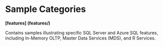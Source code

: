 # Sample Categories

__[features] (features/)__

Contains samples illustrating specific SQL Server and Azure SQL features, including In-Memory OLTP, Master Data Services (MDS), and R Services.
